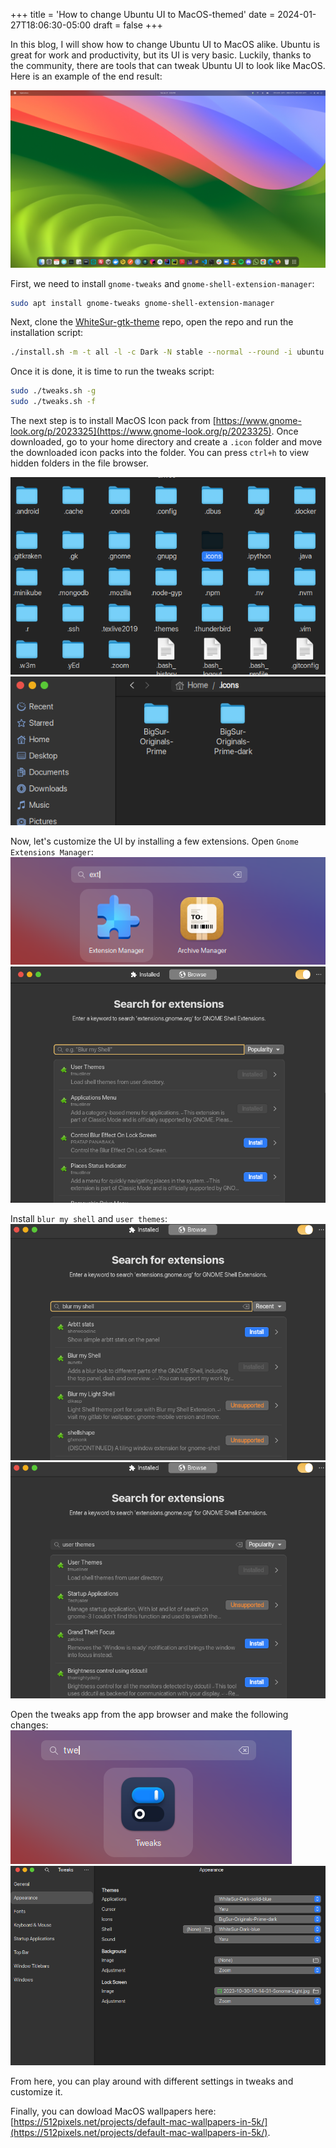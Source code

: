 +++
title = 'How to change Ubuntu UI to MacOS-themed'
date = 2024-01-27T18:06:30-05:00
draft = false
+++

In this blog, I will show how to change Ubuntu UI to MacOS alike. Ubuntu is great for work and productivity, but its UI is very basic. Luckily, thanks to the community, there are tools that can tweak Ubuntu UI to look like MacOS. Here is an example of the end result:

![](./images/desktop.png)

First, we need to install `gnome-tweaks` and `gnome-shell-extension-manager`:

```sh
sudo apt install gnome-tweaks gnome-shell-extension-manager
```

Next, clone the [WhiteSur-gtk-theme](https://github.com/vinceliuice/WhiteSur-gtk-theme) repo, open the repo and run the installation script:

```sh
./install.sh -m -t all -l -c Dark -N stable --normal --round -i ubuntu
```

Once it is done, it is time to run the tweaks script:

```sh
sudo ./tweaks.sh -g
sudo ./tweaks.sh -f
```

The next step is to install MacOS Icon pack from [https://www.gnome-look.org/p/2023325](https://www.gnome-look.org/p/2023325). Once downloaded, go to your home directory and create a `.icon` folder and move the downloaded icon packs into the folder. You can press `ctrl+h` to view hidden folders in the file browser.

![](./images/icon.png)
![](./images/icon-1.png)

Now, let's customize the UI by installing a few extensions. Open `Gnome Extensions Manager`:
![](./images/extension-1.png)
![](./images/extension-2.png)

Install `blur my shell` and `user themes`:
![](./images/blur-my-shell.png)
![](./images/user-themes.png)

Open the tweaks app from the app browser and make the following changes:
![](./images/tweaks.png)
![](./images/tweaks-1.png)

From here, you can play around with different settings in tweaks and customize it.

Finally, you can dowload MacOS wallpapers here: [https://512pixels.net/projects/default-mac-wallpapers-in-5k/](https://512pixels.net/projects/default-mac-wallpapers-in-5k/).
